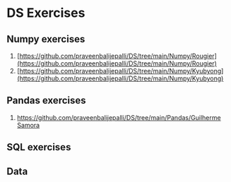 # DS Exercises
## Numpy exercises
1. [https://github.com/praveenbalijepalli/DS/tree/main/Numpy/Rougier](https://github.com/praveenbalijepalli/DS/tree/main/Numpy/Rougier)
2. [https://github.com/praveenbalijepalli/DS/tree/main/Numpy/Kyubyong](https://github.com/praveenbalijepalli/DS/tree/main/Numpy/Kyubyong)

## Pandas exercises
1. [https://github.com/praveenbalijepalli/DS/tree/main/Pandas/Guilherme Samora](https://github.com/praveenbalijepalli/DS/tree/main/Pandas/Guilherme%20Samora)

## SQL exercises

## Data 
